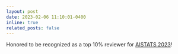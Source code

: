 ```yaml
---
layout: post
date: 2023-02-06 11:10:01-0400
inline: true
related_posts: false
---
```


Honored to be recognized as a top 10% reviewer for <a href="https://aistats.org/aistats2023/reviewers.html">AISTATS 2023</a>!  